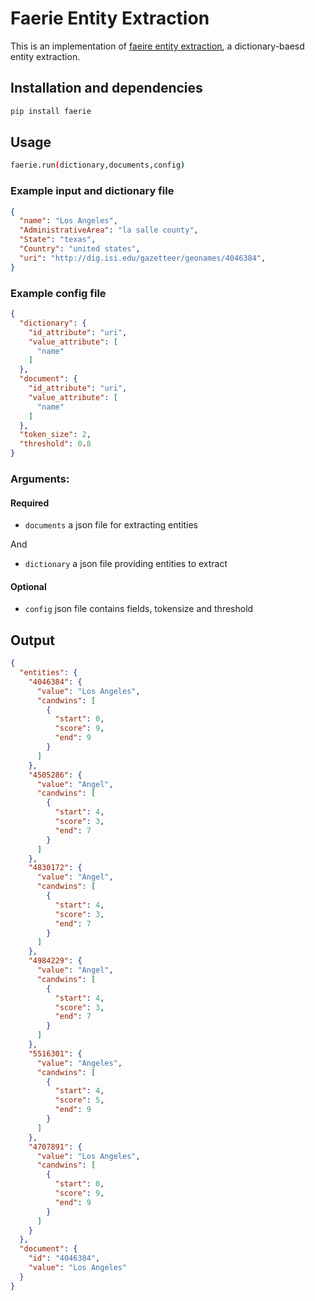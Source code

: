 # Faerie Entity Extraction

This is an implementation of [faeire entity extraction](http://dbgroup.cs.tsinghua.edu.cn/ligl/papers/sigmod2011-faerie.pdf), a dictionary-baesd entity extraction.

## Installation and dependencies

```bash
pip install faerie
```

## Usage


```bash
faerie.run(dictionary,documents,config) 
```
### Example input and dictionary file

```json
{
  "name": "Los Angeles",
  "AdministrativeArea": "la salle county",
  "State": "texas",
  "Country": "united states",
  "uri": "http://dig.isi.edu/gazetteer/geonames/4046384",
}
```

### Example config file

```json
{
  "dictionary": {
    "id_attribute": "uri",
    "value_attribute": [
      "name"
    ]
  },
  "document": {
    "id_attribute": "uri",
    "value_attribute": [
      "name"
    ]
  },
  "token_size": 2,
  "threshold": 0.8
}
```

### Arguments:

#### Required

  * `documents` a json file for extracting entities

And
  * `dictionary` a json file providing entities to extract

#### Optional
  * `config`
                        json file contains fields, tokensize and threshold

## Output
```json
{
  "entities": {
    "4046384": {
      "value": "Los Angeles",
      "candwins": [
        {
          "start": 0,
          "score": 9,
          "end": 9
        }
      ]
    },
    "4505286": {
      "value": "Angel",
      "candwins": [
        {
          "start": 4,
          "score": 3,
          "end": 7
        }
      ]
    },
    "4830172": {
      "value": "Angel",
      "candwins": [
        {
          "start": 4,
          "score": 3,
          "end": 7
        }
      ]
    },
    "4984229": {
      "value": "Angel",
      "candwins": [
        {
          "start": 4,
          "score": 3,
          "end": 7
        }
      ]
    },
    "5516301": {
      "value": "Angeles",
      "candwins": [
        {
          "start": 4,
          "score": 5,
          "end": 9
        }
      ]
    },
    "4707891": {
      "value": "Los Angeles",
      "candwins": [
        {
          "start": 0,
          "score": 9,
          "end": 9
        }
      ]
    }
  },
  "document": {
    "id": "4046384",
    "value": "Los Angeles"
  }
}

```

